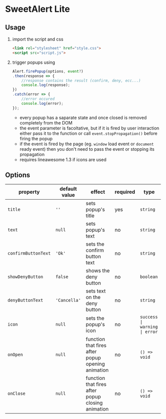 # SweetAlert Lite

## Usage
1. import the script and css
    ```html
    <link rel="stylesheet" href="style.css">
    <script src="script.js">
    ```
2. trigger popups using
    ```javascript
    Alert.firePopup(options, event?)
    .then(response => {
        //response contains the result (confirm, deny, ecc...)
        console.log(response);
    })
    .catch(error => {
        //error occured
        console.log(error);
    });
    ```
      * every popup has a saparate state and once closed is removed completely from the DOM
      * the event parameter is facoltative, but if it is fired by user interaction either pass it to the function or call ```event.stopPropagation()``` before firing the popup
      * if the event is fired by the page (eg. ```window``` load event or ```document``` ready event) then you don't need to pass the event or stopping its propagation
      * requires lineawesome 1.3 if icons are used

## Options

| property | default value | effect | required | type
| -------- | ------------- | ------ | -------- | -----
|```title``` | ```''``` | sets popup's title | yes | ```string```
|```text```| ```null```| sets popup's text | no | ```string```
| ```confirmButtonText``` | ```'Ok'``` | sets the confirm button text | no | ```string```
| ```showDenyButton```| ```false```| shows the deny button | no | ```boolean```
| ```denyButtonText```| ```'Cancella'```| sets text on the deny button | no | ```string```
| ```icon``` | ```null``` | sets the popup's icon | no | ```success \| warning \| error```
| ```onOpen``` | ```null``` | function that fires after popup opening animation | no | ```() => void```
| ```onClose``` | ```null``` | function that fires after popup closing animation | no | ```() => void```